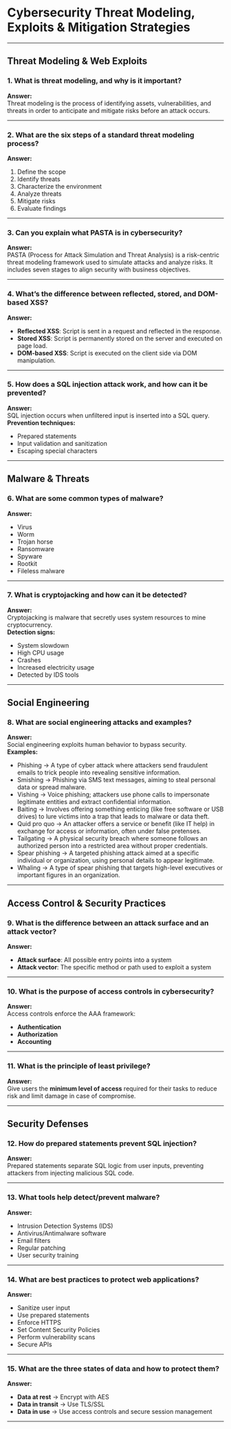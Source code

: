 # Cybersecurity Threat Modeling, Exploits & Mitigation Strategies

---

## Threat Modeling & Web Exploits

### 1. What is threat modeling, and why is it important?
**Answer:**  
Threat modeling is the process of identifying assets, vulnerabilities, and threats in order to anticipate and mitigate risks before an attack occurs.

---

### 2. What are the six steps of a standard threat modeling process?
**Answer:**
1. Define the scope  
2. Identify threats  
3. Characterize the environment  
4. Analyze threats  
5. Mitigate risks  
6. Evaluate findings

---

### 3. Can you explain what PASTA is in cybersecurity?
**Answer:**  
PASTA (Process for Attack Simulation and Threat Analysis) is a risk-centric threat modeling framework used to simulate attacks and analyze risks. It includes seven stages to align security with business objectives.

---

### 4. What’s the difference between reflected, stored, and DOM-based XSS?
**Answer:**
- **Reflected XSS**: Script is sent in a request and reflected in the response.  
- **Stored XSS**: Script is permanently stored on the server and executed on page load.  
- **DOM-based XSS**: Script is executed on the client side via DOM manipulation.

---

### 5. How does a SQL injection attack work, and how can it be prevented?
**Answer:**  
SQL injection occurs when unfiltered input is inserted into a SQL query.  
**Prevention techniques:**
- Prepared statements  
- Input validation and sanitization  
- Escaping special characters

---

## Malware & Threats

### 6. What are some common types of malware?
**Answer:**
- Virus  
- Worm  
- Trojan horse  
- Ransomware  
- Spyware  
- Rootkit  
- Fileless malware

---

### 7. What is cryptojacking and how can it be detected?
**Answer:**  
Cryptojacking is malware that secretly uses system resources to mine cryptocurrency.  
**Detection signs:**
- System slowdown  
- High CPU usage  
- Crashes  
- Increased electricity usage  
- Detected by IDS tools

---

## Social Engineering

### 8. What are social engineering attacks and examples?
**Answer:**  
Social engineering exploits human behavior to bypass security.  
**Examples:**
- Phishing &#8594; A type of cyber attack where attackers send fraudulent emails to trick people into revealing sensitive information. 
- Smishing &#8594; Phishing via SMS text messages, aiming to steal personal data or spread malware.
- Vishing &#8594; Voice phishing; attackers use phone calls to impersonate legitimate entities and extract confidential information. 
- Baiting &#8594; Involves offering something enticing (like free software or USB drives) to lure victims into a trap that leads to malware or data theft. 
- Quid pro quo &#8594; An attacker offers a service or benefit (like IT help) in exchange for access or information, often under false pretenses. 
- Tailgating &#8594; A physical security breach where someone follows an authorized person into a restricted area without proper credentials.
- Spear phishing &#8594; A targeted phishing attack aimed at a specific individual or organization, using personal details to appear legitimate.
- Whaling &#8594; A type of spear phishing that targets high-level executives or important figures in an organization.

---

## Access Control & Security Practices

### 9. What is the difference between an attack surface and an attack vector?
**Answer:**  
- **Attack surface**: All possible entry points into a system  
- **Attack vector**: The specific method or path used to exploit a system

---

### 10. What is the purpose of access controls in cybersecurity?
**Answer:**  
Access controls enforce the AAA framework:  
- **Authentication**  
- **Authorization**  
- **Accounting**

---

### 11. What is the principle of least privilege?
**Answer:**  
Give users the **minimum level of access** required for their tasks to reduce risk and limit damage in case of compromise.

---

## Security Defenses

### 12. How do prepared statements prevent SQL injection?
**Answer:**  
Prepared statements separate SQL logic from user inputs, preventing attackers from injecting malicious SQL code.

---

### 13. What tools help detect/prevent malware?
**Answer:**
- Intrusion Detection Systems (IDS)  
- Antivirus/Antimalware software  
- Email filters  
- Regular patching  
- User security training

---

### 14. What are best practices to protect web applications?
**Answer:**
- Sanitize user input  
- Use prepared statements  
- Enforce HTTPS  
- Set Content Security Policies  
- Perform vulnerability scans  
- Secure APIs

---

### 15. What are the three states of data and how to protect them?
**Answer:**
- **Data at rest** &#8594; Encrypt with AES  
- **Data in transit** &#8594; Use TLS/SSL  
- **Data in use** &#8594; Use access controls and secure session management

---



